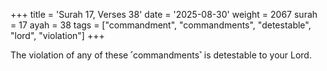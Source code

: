 +++
title = 'Surah 17, Verses 38'
date = '2025-08-30'
weight = 2067
surah = 17
ayah = 38
tags = ["commandment", "commandments", "detestable", "lord", "violation"]
+++

The violation of any of these ˹commandments˺ is detestable to your Lord.